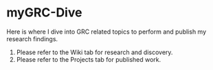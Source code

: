 # myGRC-Dive

Here is where I dive into GRC related topics to perform and publish my research findings.

1. Please refer to the Wiki tab for research and discovery.
2. Please refer to the Projects tab for published work.
